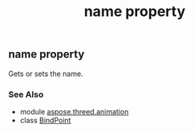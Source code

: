 ﻿---
title: name property
second_title: Aspose.3D for Python via .NET API References
description: 
type: docs
weight: 150
url: /python-net/aspose.threed.animation/bindpoint/name/
is_root: false
---

## name property


Gets or sets the name.

### See Also
* module [aspose.threed.animation](../../)
* class [BindPoint](/3d/python-net/aspose.threed.animation/bindpoint)
